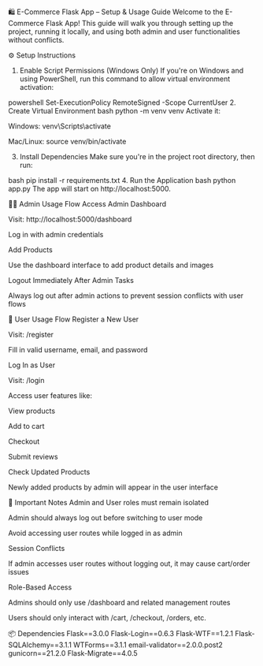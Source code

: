 🛍️ E-Commerce Flask App – Setup & Usage Guide
Welcome to the E-Commerce Flask App! This guide will walk you through setting up the project, running it locally, and using both admin and user functionalities without conflicts.

⚙️ Setup Instructions
1. Enable Script Permissions (Windows Only)
If you're on Windows and using PowerShell, run this command to allow virtual environment activation:

powershell
Set-ExecutionPolicy RemoteSigned -Scope CurrentUser
2. Create Virtual Environment
bash
python -m venv venv
Activate it:

Windows: venv\Scripts\activate

Mac/Linux: source venv/bin/activate

3. Install Dependencies
Make sure you're in the project root directory, then run:

bash
pip install -r requirements.txt
4. Run the Application
bash
python app.py
The app will start on http://localhost:5000.

👨‍💼 Admin Usage Flow
Access Admin Dashboard

Visit: http://localhost:5000/dashboard

Log in with admin credentials

Add Products

Use the dashboard interface to add product details and images

Logout Immediately After Admin Tasks

Always log out after admin actions to prevent session conflicts with user flows

👤 User Usage Flow
Register a New User

Visit: /register

Fill in valid username, email, and password

Log In as User

Visit: /login

Access user features like:

View products

Add to cart

Checkout

Submit reviews

Check Updated Products

Newly added products by admin will appear in the user interface

🚨 Important Notes
Admin and User roles must remain isolated

Admin should always log out before switching to user mode

Avoid accessing user routes while logged in as admin

Session Conflicts

If admin accesses user routes without logging out, it may cause cart/order issues

Role-Based Access

Admins should only use /dashboard and related management routes

Users should only interact with /cart, /checkout, /orders, etc.

📦 Dependencies
Flask==3.0.0
Flask-Login==0.6.3
Flask-WTF==1.2.1
Flask-SQLAlchemy==3.1.1
WTForms==3.1.1
email-validator==2.0.0.post2
gunicorn==21.2.0
Flask-Migrate==4.0.5
